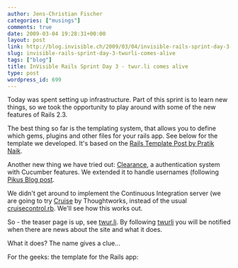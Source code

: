 ```yaml
---
author: Jens-Christian Fischer
categories: ["musings"]
comments: true
date: 2009-03-04 19:28:31+00:00
layout: post
link: http://blog.invisible.ch/2009/03/04/invisible-rails-sprint-day-3-twurli-comes-alive/
slug: invisible-rails-sprint-day-3-twurli-comes-alive
tags: ["blog"]
title: InVisible Rails Sprint Day 3 - twur.li comes alive
type: post
wordpress_id: 699
---
```


Today was spent setting up infrastructure. Part of this sprint is to learn new things, so we took the opportunity to play around with some of the new features of Rails 2.3.

The best thing so far is the templating system, that allows you to define which gems, plugins and other files for your rails app. See below for the template we developed. It's based on the [Rails Template Post by Pratik Naik](http://m.onkey.org/2008/12/4/rails-templates).

Another new thing we have tried out: [Clearance](http://github.com/thoughtbot/clearance/tree/master), a authentication system with Cucumber features. We extended it to handle usernames (following [Pikus Blog post](http://ropiku.tumblr.com/post/77138388/clearance-login-with-username).

We didn't get around to implement the Continuous Integration server (we are going to try [Cruise](http://studios.thoughtworks.com/cruise-continuous-integration) by Thoughtworks, instead of the usual [cruisecontrol.rb](http://github.com/thoughtworks/cruisecontrol.rb/tree/master). We'll see how this works out.

So - the teaser page is up, see [twur.li](http://twur.li). By following [twurli](http://twitter.com/twurli) you will be notified when there are news about the site and what it does.

What it does? The name gives a clue...


For the geeks: the template for the Rails app:


